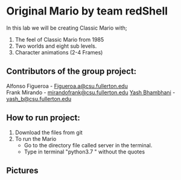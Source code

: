 Original Mario by team redShell  
===============================
In this lab we will be creating Classic Mario with;  
1) The feel of Classic Mario from 1985    
2) Two worlds and eight sub levels.
3) Character animations (2-4 Frames)  

Contributors of the group project:  
---------------------------------- 
Alfonso Figueroa - Figueroa.a@csu.fullerton.edu  
Frank Mirando - mirandofrank@csu.fullerton.edu
[Yash Bhambhani](www.github.com/yash-b) - yash_b@csu.fullerton.edu  


How to run project:
--------------------  
1) Download the files from git  
2) To run the Mario  
   - Go to the directory file called server in the terminal.  
   - Type in terminal "python3.7 " without the quotes  

 Pictures  
 --------  
